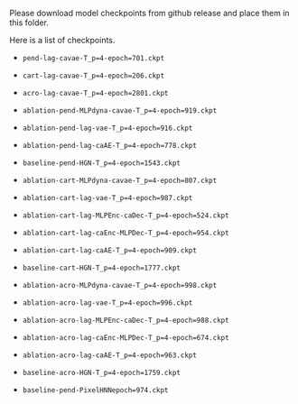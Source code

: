Please download model checkpoints from github release and place them in this folder.

Here is a list of checkpoints.

- `pend-lag-cavae-T_p=4-epoch=701.ckpt`
- `cart-lag-cavae-T_p=4-epoch=206.ckpt`
- `acro-lag-cavae-T_p=4-epoch=2801.ckpt`

- `ablation-pend-MLPdyna-cavae-T_p=4-epoch=919.ckpt`
- `ablation-pend-lag-vae-T_p=4-epoch=916.ckpt`
- `ablation-pend-lag-caAE-T_p=4-epoch=778.ckpt`
- `baseline-pend-HGN-T_p=4-epoch=1543.ckpt`

- `ablation-cart-MLPdyna-cavae-T_p=4-epoch=807.ckpt`
- `ablation-cart-lag-vae-T_p=4-epoch=987.ckpt`
- `ablation-cart-lag-MLPEnc-caDec-T_p=4-epoch=524.ckpt`
- `ablation-cart-lag-caEnc-MLPDec-T_p=4-epoch=954.ckpt`
- `ablation-cart-lag-caAE-T_p=4-epoch=909.ckpt`
- `baseline-cart-HGN-T_p=4-epoch=1777.ckpt`

- `ablation-acro-MLPdyna-cavae-T_p=4-epoch=998.ckpt`
- `ablation-acro-lag-vae-T_p=4-epoch=996.ckpt`
- `ablation-acro-lag-MLPEnc-caDec-T_p=4-epoch=988.ckpt`
- `ablation-acro-lag-caEnc-MLPDec-T_p=4-epoch=674.ckpt`
- `ablation-acro-lag-caAE-T_p=4-epoch=963.ckpt`
- `baseline-acro-HGN-T_p=4-epoch=1759.ckpt`

- `baseline-pend-PixelHNNepoch=974.ckpt`